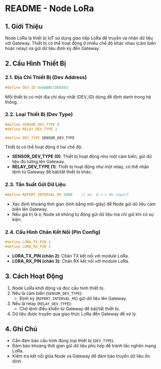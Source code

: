 # README - Node LoRa

## 1. Giới Thiệu
Node LoRa là thiết bị IoT sử dụng giao tiếp LoRa để truyền và nhận dữ liệu với Gateway. Thiết bị có thể hoạt động ở nhiều chế độ khác nhau (cảm biến hoặc relay) và gửi dữ liệu định kỳ đến Gateway.

## 2. Cấu Hình Thiết Bị
### 2.1. Địa Chỉ Thiết Bị (Dev Address)
```cpp
#define DEV_ID 0xAABBCCDDEE03
```
Mỗi thiết bị có một địa chỉ duy nhất (DEV_ID) dùng để định danh trong hệ thống.

### 2.2. Loại Thiết Bị (Dev Type)
```cpp
#define SENSOR_DEV_TYPE 0
#define RELAY_DEV_TYPE 1

#define DEV_TYPE SENSOR_DEV_TYPE
```
Thiết bị có thể hoạt động ở hai chế độ:
- **SENSOR_DEV_TYPE (0)**: Thiết bị hoạt động như một cảm biến, gửi dữ liệu đo lường lên Gateway.
- **RELAY_DEV_TYPE (1)**: Thiết bị hoạt động như một relay, có thể nhận lệnh từ Gateway để bật/tắt thiết bị khác.

### 2.3. Tần Suất Gửi Dữ Liệu
```cpp
#define REPORT_INTERVAL_MS 5000    // ms. 0 <-> No report
```
- Xác định khoảng thời gian (tính bằng mili-giây) để Node gửi dữ liệu cảm biến lên Gateway.
- Nếu giá trị là `0`, Node sẽ không tự động gửi dữ liệu mà chỉ gửi khi có sự kiện.

### 2.4. Cấu Hình Chân Kết Nối (Pin Config)
```cpp
#define LORA_TX_PIN 2
#define LORA_RX_PIN 3
```
- **LORA_TX_PIN (chân 2)**: Chân TX kết nối với module LoRa.
- **LORA_RX_PIN (chân 3)**: Chân RX kết nối với module LoRa.

## 3. Cách Hoạt Động
1. Node LoRa khởi động và đọc cấu hình thiết bị.
2. Nếu là cảm biến (`SENSOR_DEV_TYPE`):
   - Định kỳ (`REPORT_INTERVAL_MS`) gửi dữ liệu lên Gateway.
3. Nếu là relay (`RELAY_DEV_TYPE`):
   - Chờ lệnh điều khiển từ Gateway để bật/tắt thiết bị.
4. Dữ liệu được truyền qua giao thức LoRa đến Gateway để xử lý.

## 4. Ghi Chú
- Cần đảm bảo cấu hình đúng loại thiết bị (`DEV_TYPE`).
- Đảm bảo khoảng thời gian gửi dữ liệu phù hợp để tránh tắc nghẽn mạng LoRa.
- Kiểm tra kết nối giữa Node và Gateway để đảm bảo truyền dữ liệu ổn định.

